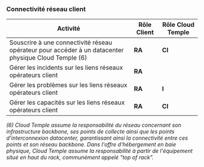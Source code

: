 

### Connectivité réseau client

| Activité                                                                                             | Rôle Client | Rôle Cloud Temple |
|------------------------------------------------------------------------------------------------------|-------------|-------------------|
| Souscrire à une connectivité réseau opérateur pour accéder à un datacenter physique Cloud Temple (6) | __RA__      | __CI__            |
| Gérer les incidents sur les liens réseaux opérateurs client                                          | __RA__      |                   |
| Gérer les problèmes sur les liens réseaux opérateurs client                                          | __RA__      | __I__             |
| Gérer les capacités sur les liens réseaux opérateurs client                                          | __RA__      | __CI__            |

*(6) Cloud Temple assume la responsabilité du réseau concernant son infrastructure backbone, ses points de collecte ainsi que 
les points d'interconnexion datacenter, garantissant ainsi la connectivité entre ces points et son réseau backbone. 
Dans l'offre d'hébergement en baie physique, Cloud Temple assume la responsabilité à partir de l'équipement situé en haut du rack, communément appelé "top of rack".*
